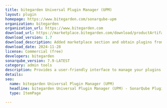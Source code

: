 ```yaml
---
title: bitegarden Universal Plugin Manager (UPM)
layout: plugin
homepage: https://www.bitegarden.com/sonarqube-upm
organization: bitegarden
organization_url: https://www.bitegarden.com
download_url: https://marketplace.bitegarden.com/download/productArtifact?productName=bitegarden-sonarqube-upm&productVersion=1.7&productFileExt=jar&customerEmail=sonarplugins@gmail.com&customerName=sonarqube&customerSurnames=marketplace&customerCompany=bitegarden
download_version: 1.7
download_description: Added marketplace section and obtain plugins from marketplace
download_date: 2024-11-28
license: Commercial (free)
developers: bitegarden
sonarqube_version: 7.9-LATEST
category: admin tools
description: Provides a user-friendly interface to manage your plugins
details: 
seo:
  name: bitegarden Universal Plugin Manager (UPM)
  headline: bitegarden Universal Plugin Manager (UPM) - SonarQube Plugin
  type: ItemPage

---
```

